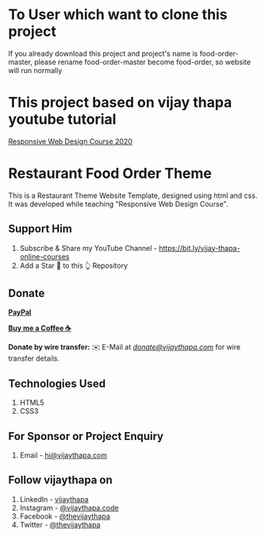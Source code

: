 # To User which want to clone this project
If you already download this project and project's name is food-order-master, please rename food-order-master become food-order, 
so website will run normally

# This project based on vijay thapa youtube tutorial 
[Responsive Web Design Course 2020](https://www.youtube.com/watch?v=VaV_Ro8jpPY)

# Restaurant Food Order Theme
This is a Restaurant Theme Website Template, designed using html and css. It was developed while teaching "Responsive Web Design Course".

## Support Him
1. Subscribe & Share my YouTube Channel - https://bit.ly/vijay-thapa-online-courses
2. Add a Star 🌟  to this 👆 Repository

## Donate

**[PayPal](https://bit.ly/support-vijay-thapa)**

**[Buy me a Coffee  ☕️](https://www.buymeacoffee.com/vijaythapa)**

**Donate by wire transfer:** ✉️ E-Mail at *donate@vijaythapa.com* for wire transfer details. 

## Technologies Used
1. HTML5
2. CSS3

## For Sponsor or Project Enquiry
1. Email - hi@vijaythapa.com

## Follow vijaythapa on
1. LinkedIn - [vijaythapa](https://www.linkedin.com/in/vijaythapa/ "Vijay Thapa on LinkedIn")
2. Instagram - [@vijaythapa.code](https://www.instagram/vijaythapa.code/ "Vijay Thapa on Instagram")
3. Facebook - [@thevijaythapa](https://www.facebook.com/thevijaythapa/ "Vijay Thapa on Facebook")
5. Twitter - [@thevijaythapa](https://www.twitter.com/thevijaythapa "Vijay Thapa on Twitter")
